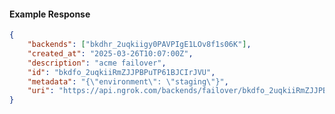 <!-- Code generated for API Clients. DO NOT EDIT. -->

#### Example Response

```json
{
	"backends": ["bkdhr_2uqkiigy0PAVPIgE1LOv8f1s06K"],
	"created_at": "2025-03-26T10:07:00Z",
	"description": "acme failover",
	"id": "bkdfo_2uqkiiRmZJJPBPuTP61BJCIrJVU",
	"metadata": "{\"environment\": \"staging\"}",
	"uri": "https://api.ngrok.com/backends/failover/bkdfo_2uqkiiRmZJJPBPuTP61BJCIrJVU"
}
```
